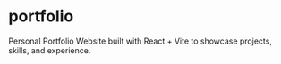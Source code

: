 # portfolio
Personal Portfolio Website built with React + Vite to showcase projects, skills, and experience.
